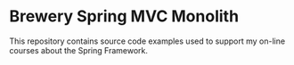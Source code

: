 # Brewery Spring MVC Monolith

This repository contains source code examples used to support my on-line courses about the Spring Framework.

